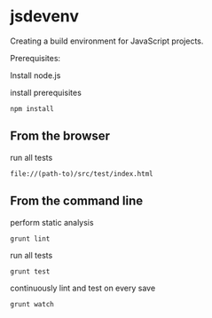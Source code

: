 jsdevenv
========

Creating a build environment for JavaScript projects.

Prerequisites:

Install node.js

install prerequisites

    npm install


From the browser
----------------

run all tests

    file://(path-to)/src/test/index.html


From the command line
---------------------

perform static analysis

    grunt lint

run all tests

    grunt test

continuously lint and test on every save

    grunt watch